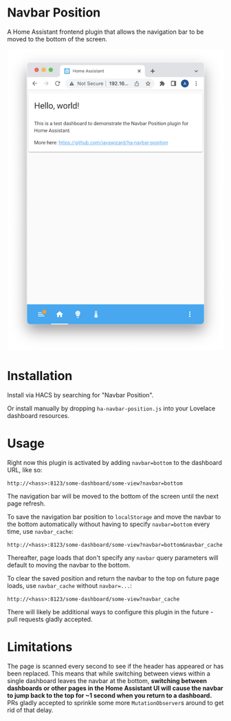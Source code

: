 # Navbar Position

A Home Assistant frontend plugin that allows the navigation bar to be moved to the bottom of the screen.

![screenshot](images/screenshot.png)

# Installation

Install via HACS by searching for "Navbar Position".

Or install manually by dropping `ha-navbar-position.js` into your Lovelace dashboard resources.

# Usage

Right now this plugin is activated by adding `navbar=bottom` to the dashboard URL, like so:

```
http://<hass>:8123/some-dashboard/some-view?navbar=bottom
```

The navigation bar will be moved to the bottom of the screen until the next page refresh.

To save the navigation bar position to `localStorage` and move the navbar to the bottom automatically without having to specify `navbar=bottom` every time, use `navbar_cache`:

```
http://<hass>:8123/some-dashboard/some-view?navbar=bottom&navbar_cache
```

Thereafter, page loads that don't specify any `navbar` query parameters will default to moving the navbar to the bottom.

To clear the saved position and return the navbar to the top on future page loads, use `navbar_cache` without `navbar=...`:

```
http://<hass>:8123/some-dashboard/some-view?navbar_cache
```

There will likely be additional ways to configure this plugin in the future - pull requests gladly accepted.

# Limitations

The page is scanned every second to see if the header has appeared or has been replaced. This means that while switching between views within a single dashboard leaves the navbar at the bottom, **switching between dashboards or other pages in the Home Assistant UI will cause the navbar to jump back to the top for ~1 second when you return to a dashboard.** PRs gladly accepted to sprinkle some more `MutationObserver`s around to get rid of that delay.
